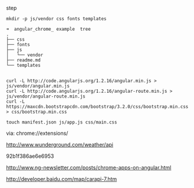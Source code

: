 

step

```
mkdir -p js/vendor css fonts templates

➜  angular_chrome_ example  tree
.
├── css
├── fonts
├── js
│   └── vendor
├── readme.md
└── templates
```

```

curl -L http://code.angularjs.org/1.2.16/angular.min.js > js/vendor/angular.min.js
curl -L http://code.angularjs.org/1.2.16/angular-route.min.js > js/vendor/angular-route.min.js
curl -L https://maxcdn.bootstrapcdn.com/bootstrap/3.2.0/css/bootstrap.min.css > css/bootstrap.min.css

touch manifest.json js/app.js css/main.css
```

via: chrome://extensions/

http://www.wunderground.com/weather/api

92b1f386ae6e6953



http://www.ng-newsletter.com/posts/chrome-apps-on-angular.html

http://developer.baidu.com/map/carapi-7.htm

